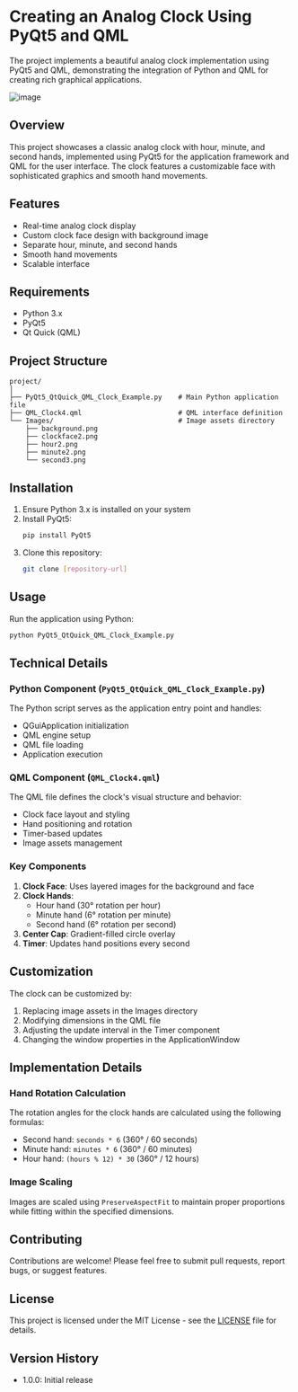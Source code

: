 # Creating an Analog Clock Using PyQt5 and QML

The project implements a beautiful analog clock implementation using PyQt5 and QML, demonstrating the integration of Python and QML for creating rich graphical applications.

![image](https://github.com/user-attachments/assets/fc9e1cfe-4179-4740-8e77-026c1b1056d1)

## Overview

This project showcases a classic analog clock with hour, minute, and second hands, implemented using PyQt5 for the application framework and QML for the user interface. The clock features a customizable face with sophisticated graphics and smooth hand movements.

## Features

- Real-time analog clock display
- Custom clock face design with background image
- Separate hour, minute, and second hands
- Smooth hand movements
- Scalable interface

## Requirements

- Python 3.x
- PyQt5
- Qt Quick (QML)

## Project Structure

```
project/
│
├── PyQt5_QtQuick_QML_Clock_Example.py    # Main Python application file
├── QML_Clock4.qml                        # QML interface definition
└── Images/                               # Image assets directory
    ├── background.png
    ├── clockface2.png
    ├── hour2.png
    ├── minute2.png
    └── second3.png
```

## Installation

1. Ensure Python 3.x is installed on your system
2. Install PyQt5:
   ```bash
   pip install PyQt5
   ```
3. Clone this repository:
   ```bash
   git clone [repository-url]
   ```

## Usage

Run the application using Python:

```bash
python PyQt5_QtQuick_QML_Clock_Example.py
```

## Technical Details

### Python Component (`PyQt5_QtQuick_QML_Clock_Example.py`)

The Python script serves as the application entry point and handles:
- QGuiApplication initialization
- QML engine setup
- QML file loading
- Application execution

### QML Component (`QML_Clock4.qml`)

The QML file defines the clock's visual structure and behavior:
- Clock face layout and styling
- Hand positioning and rotation
- Timer-based updates
- Image assets management

### Key Components

1. **Clock Face**: Uses layered images for the background and face
2. **Clock Hands**: 
   - Hour hand (30° rotation per hour)
   - Minute hand (6° rotation per minute)
   - Second hand (6° rotation per second)
3. **Center Cap**: Gradient-filled circle overlay
4. **Timer**: Updates hand positions every second

## Customization

The clock can be customized by:
1. Replacing image assets in the Images directory
2. Modifying dimensions in the QML file
3. Adjusting the update interval in the Timer component
4. Changing the window properties in the ApplicationWindow

## Implementation Details

### Hand Rotation Calculation

The rotation angles for the clock hands are calculated using the following formulas:
- Second hand: `seconds * 6` (360° / 60 seconds)
- Minute hand: `minutes * 6` (360° / 60 minutes)
- Hour hand: `(hours % 12) * 30` (360° / 12 hours)

### Image Scaling

Images are scaled using `PreserveAspectFit` to maintain proper proportions while fitting within the specified dimensions.

## Contributing

Contributions are welcome! Please feel free to submit pull requests, report bugs, or suggest features.

## License

This project is licensed under the MIT License - see the [LICENSE](LICENSE) file for details.

## Version History

- 1.0.0: Initial release

